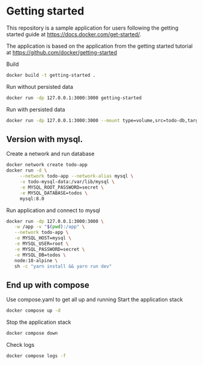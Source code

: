 # Getting started

This repository is a sample application for users following the getting started guide at https://docs.docker.com/get-started/.

The application is based on the application from the getting started tutorial at https://github.com/docker/getting-started


Build 
```bash
docker build -t getting-started .
```

Run without persisted data
```bash
docker run -dp 127.0.0.1:3000:3000 getting-started
```

Run with persisted data
```bash
docker run -dp 127.0.0.1:3000:3000 --mount type=volume,src=todo-db,target=/etc/todos getting-started
```

## Version with mysql.
Create a network and run database
```bash
docker network create todo-app
docker run -d \
     --network todo-app --network-alias mysql \
     -v todo-mysql-data:/var/lib/mysql \
     -e MYSQL_ROOT_PASSWORD=secret \
     -e MYSQL_DATABASE=todos \
     mysql:8.0
```

Run application and connect to mysql
```bash
docker run -dp 127.0.0.1:3000:3000 \
   -w /app -v "$(pwd):/app" \
   --network todo-app \
   -e MYSQL_HOST=mysql \
   -e MYSQL_USER=root \
   -e MYSQL_PASSWORD=secret \
   -e MYSQL_DB=todos \
   node:18-alpine \
   sh -c "yarn install && yarn run dev"
   ```

## End up with compose

Use compose.yaml to get all up and running
Start the application stack
```bash
docker compose up -d
```

Stop the application stack
```bash
docker compose down
```

Check logs
```bash
docker compose logs -f
```